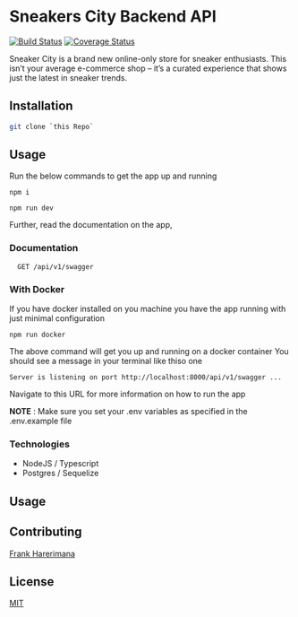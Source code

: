 # Sneakers City Backend API

[![Build Status](https://travis-ci.com/frankhn/sneakers-city.svg?branch=develop)](https://travis-ci.com/frankhn/sneakers-city) [![Coverage Status](https://coveralls.io/repos/github/frankhn/sneakers-city/badge.svg?branch=develop)](https://coveralls.io/github/frankhn/sneakers-city?branch=develop)

Sneaker City is a brand new online-only store for sneaker enthusiasts. This isn’t your average e-commerce shop – it’s a curated experience that shows just the latest in sneaker trends.

## Installation


```bash
git clone `this Repo`
```

## Usage
Run the below commands to get the app up and running
```
npm i
```

```
npm run dev
```

Further, read the documentation on the app, 

### Documentation
```
  GET /api/v1/swagger
```

### With Docker

If you have docker installed on you machine you have the app running with just minimal configuration

```
npm run docker
```
The above command will get you up and running on a docker container
You should see a message in your terminal like thiso one

```Server is listening on port http://localhost:8000/api/v1/swagger ...```

Navigate to this URL for more information on how to run the app

**NOTE** : Make sure you set your .env variables as specified in the .env.example file

### Technologies
- NodeJS / Typescript
- Postgres / Sequelize


## Usage

## Contributing
[Frank Harerimana](https://github.com/frankhn)


## License
[MIT](https://mit.com/licenses/mit/)